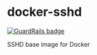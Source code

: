 docker-sshd
===========

[![GuardRails badge](https://badges.production.guardrails.io/moul/docker-sshd.svg)](https://www.guardrails.io)

SSHD base image for Docker
